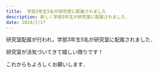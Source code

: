 ```yaml
---
title:  学部3年生5名が研究室に配属されました
description: 新しく学部3年生が研究室に配属されました．
date: 2024/7/17
---
```


研究室配属が行われ，学部3年生5名が研究室に配属されました．


研究室が活気づいてきて嬉しい限りです！

これからもよろしくお願いします．